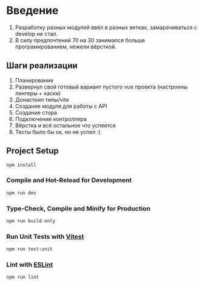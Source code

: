 # Введение

1. Разработку разных модулей ввёл в разных ветках, замарачиваться с develop не стал. 
2. В силу предпочтений 70 на 30 занимался больше програмированием, нежели вёрсткой.

## Шаги реализации

1. Планирование
2. Развернул свой готовый вариант пустого vue проекта (настроены линтеры + хаски)
3. Донастоил типы/vite
4. Создание модуля для работы с API
5. Создание стора
6. Подключение контроллера
7. Вёрстка и всё остальное что успеется
8. Тесты было бы ок, но не успел :)

## Project Setup

```sh
npm install
```

### Compile and Hot-Reload for Development

```sh
npm run dev
```

### Type-Check, Compile and Minify for Production

```sh
npm run build-only
```

### Run Unit Tests with [Vitest](https://vitest.dev/)

```sh
npm run test:unit
```

### Lint with [ESLint](https://eslint.org/)

```sh
npm run lint
```

